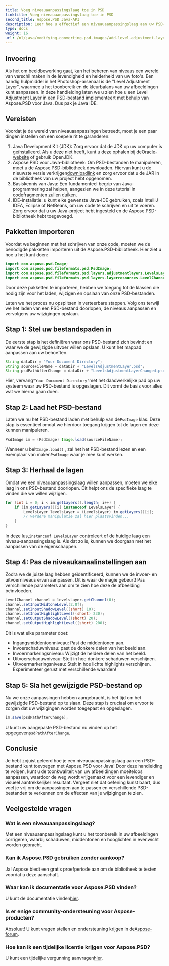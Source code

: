 ```yaml
---
title: Voeg niveauaanpassingslaag toe in PSD
linktitle: Voeg niveauaanpassingslaag toe in PSD
second_title: Aspose.PSD Java-API
description: Leer hoe u effectief een niveauaanpassingslaag aan uw PSD-bestanden kunt toevoegen met Aspose.PSD voor Java. Verbeter uw beeldbewerkingsvaardigheden.
type: docs
weight: 16
url: /nl/java/modifying-converting-psd-images/add-level-adjustment-layer-psd/
---
```

## Invoering
Als het om beeldbewerking gaat, kan het beheren van niveaus een wereld van verschil maken in de levendigheid en helderheid van uw foto's. Een handig hulpmiddel in het Photoshop-arsenaal is de "Level Adjustment Layer", waarmee u het toonbereik en de kleurbalans van uw afbeeldingen kunt aanpassen. In deze handleiding laten we u zien hoe u een Level Adjustment Layer in een PSD-bestand implementeert met behulp van Aspose.PSD voor Java. Dus pak je Java IDE.
## Vereisten
Voordat je de wereld van niveauaanpassingen betreedt, moet je een paar dingen instellen om een soepele rit te garanderen:
1.  Java Development Kit (JDK): Zorg ervoor dat de JDK op uw computer is geïnstalleerd. Als u deze niet heeft, kunt u deze ophalen bij de[Oracle-website](https://www.oracle.com/java/technologies/javase-jdk11-downloads.html) of gebruik OpenJDK.
2.  Aspose.PSD voor Java-bibliotheek: Om PSD-bestanden te manipuleren, moet u de Aspose.PSD-bibliotheek downloaden. Hiervan kunt u de nieuwste versie verkrijgen[downloadlink](https://releases.aspose.com/psd/java/) en zorg ervoor dat u de JAR in de bibliotheek van uw project hebt opgenomen.
3. Basiskennis van Java: Een fundamenteel begrip van Java-programmering zal helpen, aangezien we in deze tutorial in codefragmenten zullen duiken.
4. IDE-installatie: u kunt elke gewenste Java-IDE gebruiken, zoals IntelliJ IDEA, Eclipse of NetBeans, om uw code te schrijven en uit te voeren. Zorg ervoor dat u uw Java-project hebt ingesteld en de Aspose.PSD-bibliotheek hebt toegevoegd.

## Pakketten importeren
Voordat we beginnen met het schrijven van onze code, moeten we de benodigde pakketten importeren uit de Aspose.PSD-bibliotheek. Hier ziet u hoe u het kunt doen:
```java
import com.aspose.psd.Image;
import com.aspose.psd.fileformats.psd.PsdImage;
import com.aspose.psd.fileformats.psd.layers.adjustmentlayers.LevelsLayer;
import com.aspose.psd.fileformats.psd.layers.layerresources.LevelChannel;
```
Door deze pakketten te importeren, hebben we toegang tot de klassen die nodig zijn voor het laden, wijzigen en opslaan van onze PSD-bestanden.

Laten we het proces nu opsplitsen in verteerbare stappen. Volg ons terwijl we het laden van een PSD-bestand doorlopen, de niveaus aanpassen en vervolgens uw wijzigingen opslaan. 
## Stap 1: Stel uw bestandspaden in
De eerste stap is het definiëren waar ons PSD-bestand zich bevindt en waar we de gewijzigde uitvoer willen opslaan. U kunt het mappad aanpassen aan uw behoeften.
```java
String dataDir = "Your Document Directory";
String sourceFileName = dataDir + "LevelsAdjustmentLayer.psd";
String psdPathAfterChange = dataDir + "LevelsAdjustmentLayerChanged.psd";
```
 Hier, vervang`"Your Document Directory"`met het daadwerkelijke pad op uw systeem waar uw PSD-bestand is opgeslagen. Dit vormt de basis voor alles wat we hierna gaan doen.
## Stap 2: Laad het PSD-bestand
 Laten we nu het PSD-bestand laden met behulp van de`PsdImage` klas. Deze stap is essentieel omdat we hierdoor toegang krijgen tot de lagen en deze kunnen manipuleren.
```java
PsdImage im = (PsdImage) Image.load(sourceFileName);
```
 Wanneer u belt`Image.load()` , zal het het PSD-bestand lezen en een exemplaar van maken`PsdImage` waar je mee kunt werken.
## Stap 3: Herhaal de lagen
Omdat we een niveauaanpassingslaag willen aanpassen, moeten we elke laag in ons PSD-bestand doorlopen. Dit helpt ons de specifieke laag te vinden die we willen wijzigen.
```java
for (int i = 0; i < im.getLayers().length; i++) {
    if (im.getLayers()[i] instanceof LevelsLayer) {
        LevelsLayer levelsLayer = (LevelsLayer) im.getLayers()[i];
        // Verdere manipulatie zal hier plaatsvinden...
    }
}
```
 In deze lus,`instanceof LevelsLayer` controleert of de huidige laag een niveau-aanpassingslaag is. Als dat zo is, kunnen we doorgaan met het aanpassen van de eigenschappen.
## Stap 4: Pas de niveaukanaalinstellingen aan
Zodra we de juiste laag hebben geïdentificeerd, kunnen we de invoer- en uitvoerniveaus ervan aanpassen. Dit is waar de magie gebeurt! Pas verschillende parameters aan om te zien hoe deze de afbeelding beïnvloeden.
```java
LevelChannel channel = levelsLayer.getChannel(0);
channel.setInputMidtoneLevel(2.0f);
channel.setInputShadowLevel((short) 10);
channel.setInputHighlightLevel((short) 230);
channel.setOutputShadowLevel((short) 20);
channel.setOutputHighlightLevel((short) 200);
```
Dit is wat elke parameter doet:
- Ingangsmiddentoonniveau: Past de middentonen aan.
- Invoerschaduwniveau: past de donkere delen van het beeld aan.
- Invoermarkeringsniveau: Wijzigt de heldere delen van het beeld.
- Uitvoerschaduwniveau: Stelt in hoe donkere schaduwen verschijnen.
- Uitvoermarkeringsniveau: Stelt in hoe lichte highlights verschijnen.
Experimenteer gerust met verschillende waarden!
## Stap 5: Sla het gewijzigde PSD-bestand op
Nu we onze aanpassingen hebben aangebracht, is het tijd om het gewijzigde PSD-bestand op te slaan. Deze stap is cruciaal om ervoor te zorgen dat uw wijzigingen worden toegepast en opgeslagen.
```java
im.save(psdPathAfterChange);
```
 U kunt uw aangepaste PSD-bestand nu vinden op het opgegeven`psdPathAfterChange`. 
## Conclusie
Je hebt zojuist geleerd hoe je een niveauaanpassingslaag aan een PSD-bestand kunt toevoegen met Aspose.PSD voor Java! Door deze handleiding te volgen, kunt u de toonkwaliteit van uw afbeeldingen moeiteloos aanpassen, waardoor de weg wordt vrijgemaakt voor een levendiger en visueel aantrekkelijker resultaat. Vergeet niet dat oefening kunst baart, dus voel je vrij om de aanpassingen aan te passen en verschillende PSD-bestanden te verkennen om de effecten van je wijzigingen te zien.
## Veelgestelde vragen
### Wat is een niveauaanpassingslaag?
Met een niveauaanpassingslaag kunt u het toonbereik in uw afbeeldingen corrigeren, waarbij schaduwen, middentonen en hooglichten in evenwicht worden gebracht.
### Kan ik Aspose.PSD gebruiken zonder aankoop?
Ja! Aspose biedt een gratis proefperiode aan om de bibliotheek te testen voordat u deze aanschaft.
### Waar kan ik documentatie voor Aspose.PSD vinden?
 U kunt de documentatie vinden[hier](https://reference.aspose.com/psd/java/).
### Is er enige community-ondersteuning voor Aspose-producten?
 Absoluut! U kunt vragen stellen en ondersteuning krijgen in de[Aspose-forum](https://forum.aspose.com/c/psd/34).
### Hoe kan ik een tijdelijke licentie krijgen voor Aspose.PSD?
 U kunt een tijdelijke vergunning aanvragen[hier](https://purchase.aspose.com/temporary-license/).